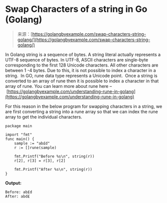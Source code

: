 <!--yml
category: 未分类
date: 2024-10-13 06:13:24
-->

# Swap Characters of a string in Go (Golang)

> 来源：[https://golangbyexample.com/swap-characters-string-golang/](https://golangbyexample.com/swap-characters-string-golang/)

In Golang string is a sequence of bytes. A string literal actually represents a UTF-8 sequence of bytes. In UTF-8, ASCII characters are single-byte corresponding to the first 128 Unicode characters. All other characters are between 1 -4 bytes. Due to this, it is not possible to index a character in a string.  In GO, rune data type represents a Unicode point.  Once a string is converted to an array of rune then it is possible to index a character in that array of rune. You can learn more about rune here – [https://golangbyexample.com/understanding-rune-in-golang](https://golangbyexample.com/understanding-rune-in-golang)

For this reason in the below program for swapping characters in a string, we are first converting a string into a rune array so that we can index the rune array to get the individual characters.

```
package main

import "fmt"
func main() {
    sample := "ab£d"
    r := []rune(sample)

    fmt.Printf("Before %s\n", string(r))
    r[2], r[3] = r[3], r[2]

    fmt.Printf("After %s\n", string(r))
}
```

**Output:**

```
Before: ab£d
After: abd£
```